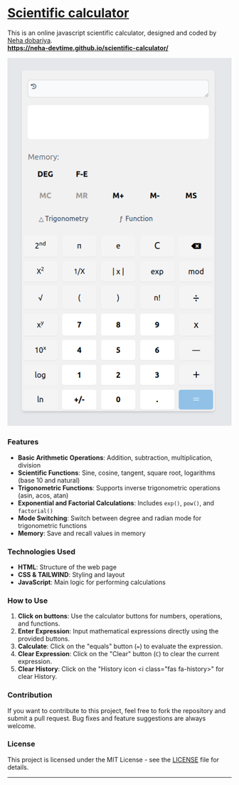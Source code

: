 # [Scientific calculator](https://neha-devtime.github.io/scientific-calculator/)
This is an online javascript scientific calculator, designed and coded by [Neha dobariya](https://github.com/neha-devtime).\
**https://neha-devtime.github.io/scientific-calculator/**

<!-- ![Scientific calculator](images/calculator.png) --> 
<a href="https://neha-devtime.github.io/scientific-calculator/"><img src="images/calculator.png"></a>

### Features

- **Basic Arithmetic Operations**: Addition, subtraction, multiplication, division
- **Scientific Functions**: Sine, cosine, tangent, square root, logarithms (base 10 and natural)
- **Trigonometric Functions**: Supports inverse trigonometric operations (asin, acos, atan)
- **Exponential and Factorial Calculations**: Includes `exp()`, `pow()`, and `factorial()`
- **Mode Switching**: Switch between degree and radian mode for trigonometric functions
- **Memory**: Save and recall values in memory

### Technologies Used

- **HTML**: Structure of the web page
- **CSS & TAILWIND**: Styling and layout
- **JavaScript**: Main logic for performing calculations

### How to Use

1. **Click on buttons**: Use the calculator buttons for numbers, operations, and functions.
2. **Enter Expression**: Input mathematical expressions directly using the provided buttons.
3. **Calculate**: Click on the "equals" button (`=`) to evaluate the expression.
4. **Clear Expression**: Click on the "Clear" button (`C`) to clear the current expression.
5. **Clear History**: Click on the "History icon  <i class="fas fa-history></i>" for clear History.
### Contribution

If you want to contribute to this project, feel free to fork the repository and submit a pull request. Bug fixes and feature suggestions are always welcome.

### License

This project is licensed under the MIT License - see the [LICENSE](./LICENSE.txt) file for details.

---
